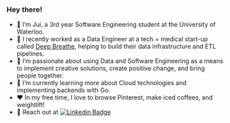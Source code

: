 ### Hey there!

- 👋 I’m Jui, a 3rd year Software Engineering student at the University of Waterloo.
- 🚀 I recently worked as a Data Engineer at a tech + medical start-up called [Deep Breathe](https://www.deepbreathe.ai/), helping to build their data infrastructure and ETL pipelines.
- 🔭 I’m passionate about using Data and Software Engineering as a means to implement creative solutions, create positive change, and bring people together. 
- 🌱 I’m currently learning more about Cloud technologies and implementing backends with Go.
- ❤️ In my free time, I love to browse Pinterest, make iced coffees, and weightlift!
- 💬 Reach out at [![Linkedin Badge](https://img.shields.io/badge/-juishah-blue?style=flat-square&logo=Linkedin&logoColor=white&link=https://www.linkedin.com/in/jui-shah-779513203/)](https://www.linkedin.com/in/jui-shah-779513203/)

<!--
**juishah14/juishah14** is a ✨ _special_ ✨ repository because its `README.md` (this file) appears on your GitHub profile.

Here are some ideas to get you started:

- 🔭 I’m currently working on ...
- 🌱 I’m currently learning ...
- 👯 I’m looking to collaborate on ...
- 🤔 I’m looking for help with ...
- 💬 Ask me about ...
- 📫 How to reach me: ...
- 😄 Pronouns: ...
- ⚡ Fun fact: ...
-->
